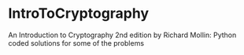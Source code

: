 # IntroToCryptography
An Introduction to Cryptography 2nd edition by Richard Mollin: Python coded solutions for some of the problems
